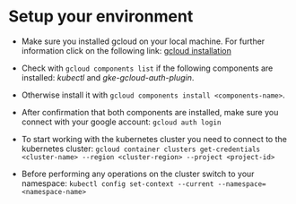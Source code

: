 # Setup your environment

- Make sure you installed gcloud on your local machine. For further information click on the following link: [gcloud installation](https://cloud.google.com/sdk/docs/install?hl=de#deb)

- Check with ```gcloud components list``` if the following components are installed: *kubectl* and *gke-gcloud-auth-plugin*.

- Otherwise install it with ```gcloud components install <components-name>```.

- After confirmation that both components are installed, make sure you connect with your google account: ```gcloud auth login```

- To start working with the kubernetes cluster you need to connect to the kubernetes cluster: ```gcloud container clusters get-credentials <cluster-name> --region <cluster-region> --project <project-id>```

- Before performing any operations on the cluster switch to your namespace: ```kubectl config set-context --current --namespace=<namespace-name>```
